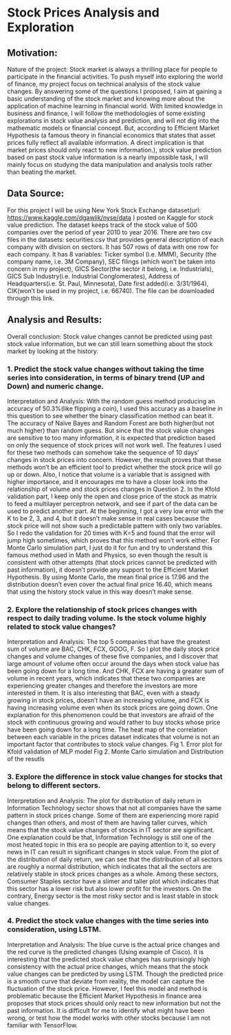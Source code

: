 # Stock Prices Analysis and Exploration

## Motivation:
Nature of the project: Stock market is always a thrilling place for people to participate in the financial activities. To push myself into exploring the world of finance, my project focus on technical analysis of the stock value changes. By answering some of the questions I proposed, I aim at gaining a basic understanding of the stock market and knowing more about the application of machine learning in financial world. With limited knowledge in business and finance, I will follow the methodologies of some existing explorations in stock value analysis and prediction, and will not dig into the mathematic models or financial concept. But, according to Efficient Market Hypothesis (a famous theory in financial economics that states that asset prices fully reflect all available information. A direct implication is that market prices should only react to new information.), stock value prediction based on past stock value information is a nearly impossible task, I will mainly focus on studying the data manipulation and analysis tools rather than beating the market.

## Data Source: 
For this project I will be using New York Stock Exchange dataset(url: https://www.kaggle.com/dgawlik/nyse/data ) posted on Kaggle for stock value prediction. The dataset keeps track of the stock value of 500 companies over the period of year 2010 to year 2016. There are two csv files in the datasets: securities.csv that provides general description of each company with division on sectors. It has 507 rows of data with one row for each company. It has 8 variables: Ticker symbol (i.e. MMM), Security (the company name, i.e. 3M Company), SEC filings (which won’t be taken into concern in my project), GICS Sector(the sector it belong, i.e. Industrials), GICS Sub Industry(i.e. Industrial Conglomerates), Address of Headquarters(i.e. St. Paul, Minnesota), Date first added(i.e. 3/31/1964), CIK(won’t be used in my project, i.e. 66740). The file can be downloaded through this link.

## Analysis and Results: 
Overall conclusion: Stock value changes cannot be predicted using past stock value information, but we can still learn something about the stock market by looking at the history. 
### 1. Predict the stock value changes without taking the time series into consideration, in terms of binary trend (UP and Down) and numeric change.
Interpretation and Analysis:
With the random guess method producing an accuracy of 50.3%(like flipping a coin), I used this accuracy as a baseline in this question to see whether the binary classification method can beat it. The accuracy of Naïve Bayes and Random Forest are both higher(but not much higher) than random guess. But since that the stock value changes are sensitive to too many information, it is expected that prediction based on only the sequence of stock prices will not work well.
The features I used for these two methods can somehow take the sequence of 10 days’ changes in stock prices into concern. However, the result proves that these methods won’t be an efficient tool to predict whether the stock price will go up or down. Also, I notice that volume is a variable that is assigned with higher importance, and it encourages me to have a closer look into the relationship of volume and stock prices changes in Question 2.
In the Kfold validation part, I keep only the open and close price of the stock as matrix to feed a multilayer perceptron network, and see if part of the data can be used to predict another part. At the beginning, I got a very low error with the K to be 2, 3, and 4, but it doesn’t make sense in real cases because the stock price will not show such a predictable pattern with only two variables. So I redo the validation for 20
times with K=5 and found that the error will jump high sometimes, which proves that this method won’t work either.
For Monte Carlo simulation part, I just do it for fun and try to understand this famous method used in Math and Physics, so even though the result is consistent with other attempts (that stock prices cannot be predicted with past information), it doesn’t provide any support to the Efficient Market Hypothesis. By using Monte Carlo, the mean final price is 17.96 and the distribution doesn’t even cover the actual final price 16.40, which means that using the history stock value in this way doesn’t make sense.
### 2. Explore the relationship of stock prices changes with respect to daily trading volume. Is the stock volume highly related to stock value changes?
Interpretation and Analysis: The top 5 companies that have the greatest sum of volume are BAC, CHK, FCX, GOOG, F. So I plot the daily stock price changes and volume changes of these five companies, and I discover that large amount of volume often occur around the days when stock value has been going down for a long time. And CHK, FCX are having a greater sum of volume in recent years, which indicates that these two companies are experiencing greater changes and therefore the investors are more interested in them. It is also interesting that BAC, even with a steady growing in stock prices, doesn’t have an increasing volume, and FCX is having increasing volume even when its stock prices are going down. One explanation for this phenomenon could be that investors are afraid of the stock with continuous growing and would rather to buy stocks whose price have been going down for a long time. The heat map of the correlation between each variable in the prices dataset indicates that volume is not an important factor that contributes to stock value changes.
Fig 1. Error plot for Kfold validation of MLP model
Fig 2. Monte Carlo simulation and Distribution of the resutls
### 3. Explore the difference in stock value changes for stocks that belong to different sectors.
Interpretation and Analysis: The plot for distribution of daily return in Information Technology sector shows that not all companies have the same pattern in stock prices change. Some of them are experiencing more rapid changes than others, and most of them are having taller curves, which means that the stock value changes of stocks in IT sector are significant. One explanation could be that, Information Technology is still one of the most heated topic in this era so people are paying attention to it, so every news in IT can result in significant changes in stock value. From the plot of the distribution of daily return, we can see that the distribution of all sectors are roughly a normal distribution, which indicates that all the sectors are relatively stable in stock prices changes as a whole. Among these sectors, Comsumer Staples sector have a slimer and taller plot which indicates that this sector has a lower risk but also lower profit for the investors. On the contrary, Energy sector is the most risky sector and is least stable in stock value changes.
### 4. Predict the stock value changes with the time series into consideration, using LSTM.
Interpretation and Analysis: The blue curve is the actual price changes and the red curve is the predicted changes (Using example of Cisco). It is interesting that the predicted stock value changes has surprisingly high consistency with the actual price changes, which means that the stock value changes can be predicted by using LSTM. Though the predicted price is a smooth curve that deviate from reality, the model can capture the fluctuation of the stock price. However, I feel this model and method is problematic because the Efficient Market Hypothesis in finance area proposes that stock prices should only react to new information but not the past information. It is difficult for me to identify what might have been wrong, or test how the model works with other stocks because I am not familiar with TensorFlow.
